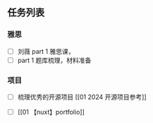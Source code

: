 ## 任务列表

### 雅思
- [ ] 刘薇 part 1 雅思课，
- [ ]  part 1 题库梳理，材料准备

### 项目
- [ ] 梳理优秀的开源项目 [[01 2024 开源项目参考]]
- [ ] [[01 【nuxt】portfolio]] 



